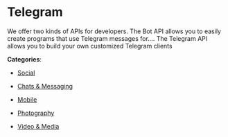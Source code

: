 # Telegram

We offer two kinds of APIs for developers.  The Bot API allows you to easily create programs that use Telegram messages for…. The Telegram API allows you to build your own customized Telegram clients

**Categories**:

- [Social](https://github/apis-list/apis-list#social)

- [Chats & Messaging](https://github/apis-list/apis-list#chats-and-messaging)

- [Mobile](https://github/apis-list/apis-list#mobile)

- [Photography](https://github/apis-list/apis-list#photography)

- [Video & Media](https://github/apis-list/apis-list#video-and-media)




